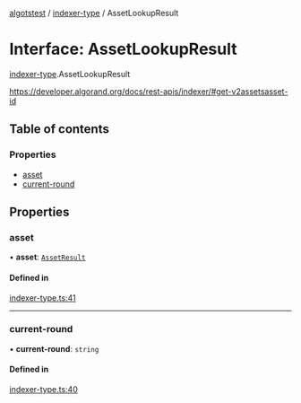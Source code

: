 [algotstest](../README.md) / [indexer-type](../modules/indexer_type.md) / AssetLookupResult

# Interface: AssetLookupResult

[indexer-type](../modules/indexer_type.md).AssetLookupResult

https://developer.algorand.org/docs/rest-apis/indexer/#get-v2assetsasset-id

## Table of contents

### Properties

- [asset](indexer_type.AssetLookupResult.md#asset)
- [current-round](indexer_type.AssetLookupResult.md#current-round)

## Properties

### asset

• **asset**: [`AssetResult`](indexer_type.AssetResult.md)

#### Defined in

[indexer-type.ts:41](https://github.com/algorandfoundation/algokit-utils-ts/blob/b75e3eb/src/indexer-type.ts#L41)

___

### current-round

• **current-round**: `string`

#### Defined in

[indexer-type.ts:40](https://github.com/algorandfoundation/algokit-utils-ts/blob/b75e3eb/src/indexer-type.ts#L40)

